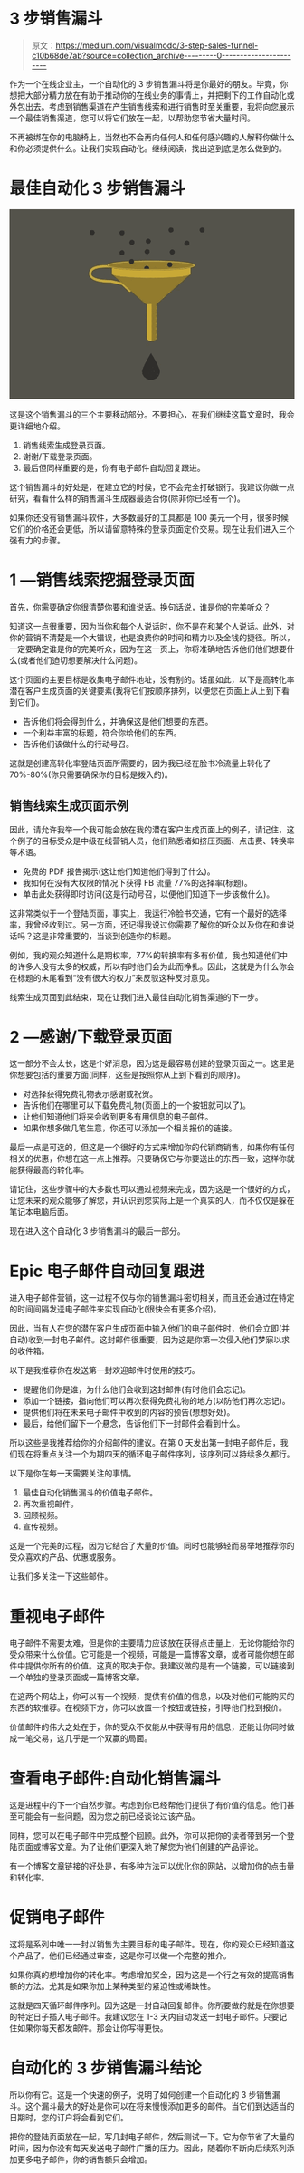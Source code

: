 # 3 步销售漏斗

> 原文：<https://medium.com/visualmodo/3-step-sales-funnel-c10b68de7ab?source=collection_archive---------0----------------------->

作为一个在线企业主，一个自动化的 3 步销售漏斗将是你最好的朋友。毕竟，你想把大部分精力放在有助于推动你的在线业务的事情上，并把剩下的工作自动化或外包出去。考虑到销售渠道在产生销售线索和进行销售时至关重要，我将向您展示一个最佳销售渠道，您可以将它们放在一起，以帮助您节省大量时间。

不再被绑在你的电脑椅上，当然也不会再向任何人和任何感兴趣的人解释你做什么和你必须提供什么。让我们实现自动化。继续阅读，找出这到底是怎么做到的。

# 最佳自动化 3 步销售漏斗

![](img/f3100ec5aeb78ac7c5e3d89f5722b9d6.png)

这是这个销售漏斗的三个主要移动部分。不要担心，在我们继续这篇文章时，我会更详细地介绍。

1.  销售线索生成登录页面。
2.  谢谢/下载登录页面。
3.  最后但同样重要的是，你有电子邮件自动回复跟进。

这个销售漏斗的好处是，在建立它的时候，它不会完全打破银行。我建议你做一点研究，看看什么样的销售漏斗生成器最适合你(除非你已经有一个)。

如果你还没有销售漏斗软件，大多数最好的工具都是 100 美元一个月，很多时候它们的价格还会更低，所以请留意特殊的登录页面定价交易。现在让我们进入三个强有力的步骤。

# 1 —销售线索挖掘登录页面

首先，你需要确定你很清楚你要和谁说话。换句话说，谁是你的完美听众？

知道这一点很重要，因为当你和每个人说话时，你不是在和某个人说话。此外，对你的营销不清楚是一个大错误，也是浪费你的时间和精力以及金钱的捷径。所以，一定要确定谁是你的完美听众，因为在这一页上，你将准确地告诉他们他们想要什么(或者他们迫切想要解决什么问题)。

这个页面的主要目标是收集电子邮件地址，没有别的。话虽如此，以下是高转化率潜在客户生成页面的关键要素(我将它们按顺序排列，以便您在页面上从上到下看到它们)。

*   告诉他们将会得到什么，并确保这是他们想要的东西。
*   一个利益丰富的标题，符合你给他们的东西。
*   告诉他们该做什么的行动号召。

这就是创建高转化率登陆页面所需要的，因为我已经在脸书冷流量上转化了 70%-80%(你只需要确保你的目标是拨入的)。

## 销售线索生成页面示例

因此，请允许我举一个我可能会放在我的潜在客户生成页面上的例子，请记住，这个例子的目标受众是中级在线营销人员，他们熟悉诸如挤压页面、点击费、转换率等术语。

*   免费的 PDF 报告揭示(这让他们知道他们得到了什么)。
*   我如何在没有大权限的情况下获得 FB 流量 77%的选择率(标题)。
*   单击此处获得即时访问(这是行动号召，以便他们知道下一步该做什么)。

这非常类似于一个登陆页面，事实上，我运行冷脸书交通，它有一个最好的选择率，我曾经收到过。另一方面，还记得我说过你需要了解你的听众以及你在和谁说话吗？这是非常重要的，当谈到创造你的标题。

例如，我的观众知道什么是期权率，77%的转换率有多有价值，我也知道他们中的许多人没有太多的权威，所以有时他们会为此而挣扎。因此，这就是为什么你会在标题的末尾看到“没有很大的权力”来反驳这种反对意见。

线索生成页面到此结束，现在让我们进入最佳自动化销售渠道的下一步。

# 2 —感谢/下载登录页面

这一部分不会太长，这是个好消息，因为这是最容易创建的登录页面之一。这里是你想要包括的重要方面(同样，这些是按照你从上到下看到的顺序)。

*   对选择获得免费礼物表示感谢或祝贺。
*   告诉他们在哪里可以下载免费礼物(页面上的一个按钮就可以了)。
*   让他们知道他们将来会收到更多有用信息的电子邮件。
*   如果你想多做几笔生意，你还可以添加一个相关报价的链接。

最后一点是可选的，但这是一个很好的方式来增加你的代销商销售，如果你有任何相关的优惠，你想在这一点上推荐。只要确保它与你要送出的东西一致，这样你就能获得最高的转化率。

请记住，这些步骤中的大多数也可以通过视频来完成，因为这是一个很好的方式，让您未来的观众能够了解您，并认识到您实际上是一个真实的人，而不仅仅是躲在笔记本电脑后面。

现在进入这个自动化 3 步销售漏斗的最后一部分。

# Epic 电子邮件自动回复跟进

进入电子邮件营销，这一过程不仅与你的销售漏斗密切相关，而且还会通过在特定的时间间隔发送电子邮件来实现自动化(很快会有更多介绍)。

因此，当有人在您的潜在客户生成页面中输入他们的电子邮件时，他们会立即(并自动)收到一封电子邮件。这封邮件很重要，因为这是你第一次侵入他们梦寐以求的收件箱。

以下是我推荐你在发送第一封欢迎邮件时使用的技巧。

*   提醒他们你是谁，为什么他们会收到这封邮件(有时他们会忘记)。
*   添加一个链接，指向他们可以再次获得免费礼物的地方(以防他们再次忘记)。
*   提供他们将在未来电子邮件中收到的内容的预告(想想好处)。
*   最后，给他们留下一个悬念，告诉他们下一封邮件会看到什么。

所以这些是我推荐给你的介绍邮件的建议。在第 0 天发出第一封电子邮件后，我们现在将重点关注一个为期四天的循环电子邮件序列，该序列可以持续多久都行。

以下是你在每一天需要关注的事情。

1.  最佳自动化销售漏斗的价值电子邮件。
2.  再次重视邮件。
3.  回顾视频。
4.  宣传视频。

这是一个完美的过程，因为它结合了大量的价值。同时也能够轻而易举地推荐你的受众喜欢的产品、优惠或服务。

让我们多关注一下这些邮件。

# 重视电子邮件

电子邮件不需要太难，但是你的主要精力应该放在获得点击量上，无论你能给你的受众带来什么价值。它可能是一个视频，可能是一篇博客文章，或者可能你想在邮件中提供你所有的价值。这真的取决于你。我建议做的是有一个链接，可以链接到一个单独的登录页面或一篇博客文章。

在这两个网站上，你可以有一个视频，提供有价值的信息，以及对他们可能购买的东西的软推荐。在视频下方，你可以放置一个按钮或链接，引导他们找到报价。

价值邮件的伟大之处在于，你的受众不仅能从中获得有用的信息，还能让你同时做成一笔交易，这几乎是一个双赢的局面。

# 查看电子邮件:自动化销售漏斗

这是进程中的下一个自然步骤。考虑到你已经帮他们提供了有价值的信息。他们甚至可能会有一些问题，因为您之前已经谈论过该产品。

同样，您可以在电子邮件中完成整个回顾。此外，你可以把你的读者带到另一个登陆页面或博客文章。为了让他们更深入地了解您为他们创建的产品评论。

有一个博客文章链接的好处是，有多种方法可以优化你的网站，以增加你的点击量和转化率。

# 促销电子邮件

这将是系列中唯一一封以销售为主要目标的电子邮件。现在，你的观众已经知道这个产品了。他们已经通过审查，这是你可以做一个完整的推介。

如果你真的想增加你的转化率。考虑增加奖金，因为这是一个行之有效的提高销售额的方法。尤其是如果你加上某种类型的紧迫性或稀缺性。

这就是四天循环邮件序列。因为这是一封自动回复邮件。你所要做的就是在你想要的特定日子插入电子邮件。我建议您在 1-3 天内自动发送一封电子邮件。只要记住如果你每天都发邮件。那会让你写得更快。

# 自动化的 3 步销售漏斗结论

所以你有它。这是一个快速的例子，说明了如何创建一个自动化的 3 步销售漏斗。这个漏斗最大的好处是你可以在将来慢慢添加更多的邮件。当它们到达适当的日期时，您的订户将会看到它们。

把你的登陆页面放在一起，写几封电子邮件，然后测试一下。它为你节省了大量的时间，因为你没有每天发送电子邮件广播的压力。因此，随着你不断向后续系列添加更多电子邮件，你的销售额只会增加。